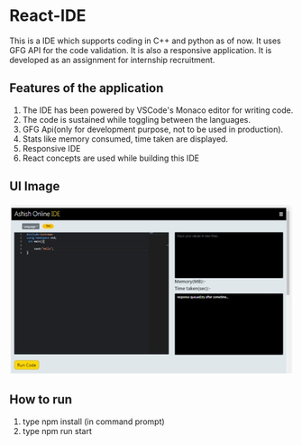 # React-IDE
This is a IDE which supports coding in C++ and python as of now. It uses GFG API for the code validation. It is also a responsive application. It is developed as an assignment for internship recruitment. <br/>

## Features of the application
1) The IDE has been powered by VSCode's Monaco editor for writing code.
2) The code is sustained while toggling between the languages.
3) GFG Api(only for development purpose, not to be used in production).
4) Stats like memory consumed, time taken are displayed.
5) Responsive IDE
6) React concepts are used while building this IDE

## UI Image
![ashish-ide-ui](https://github.com/ashishsv029/React-IDE/blob/master/IDE-UI/ideui1.jpeg)


## How to run
 1) type npm install (in command prompt)
 2) type npm run start 

